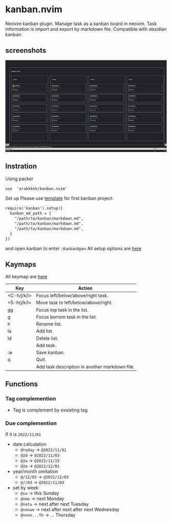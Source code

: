 # kanban.nvim
Neovim kanban plugin.
Manage task as a kanban board in neovim.
Task information is import and export by markdown file.
Compatible with obsidian kanban.

## screenshots
![img_kanban](./doc/img_kanban2.png)

## Instration
Using packer
```
use  'arakkkkk/kanban.nvim'
```
Set up
Please use [template](./template.md) for first kanban project.
```
require('kanban').setup({
  kanban_md_path = {
    "/path/to/kanban/markdown.md",
    "/path/to/kanban/markdown.md",
    "/path/to/kanban/markdown.md",
  }
})
```
and open kanban to enter `:KanbanOpen`
All setup options are [here](./lua/kanban/ops.lua)

## Kaymaps
All keymap are [here](./lua/kanban/keymap.lua)

| Key         | Action                                         |
|-------------|------------------------------------------------|
| <C-h/j/k/l> | Focus left/below/above/right task.             |
| <S-h/j/k/l> | Move task to left/below/above/right.           |
| gg          | Focus top task in the list.                    |
| g           | Focus borrom task in the list.                 |
| <leader>lr  | Rename list.                                   |
| <leader>la  | Add list.                                      |
| <leader>ld  | Delete list.                                   |
| <C-o>       | Add task.                                      |
| :w<CR>      | Save kanban.                                   |
| q           | Quit.                                          |
| <CR>        | Add task description in another markdown file. |

## Functions
### Tag complemention
- Tag is complement by exsisting tag
### Due complemention
If it is `2022/11/01`
- date calculation
  - `@today` -> `@2022/11/01`
  - `@2d` -> `@2022/11/03`
  - `@2w` -> `@2022/11/15`
  - `@2m` -> `@2022/12/01`
- year/month omitation
  - `@/12/03` -> `@2022/12/03`
  - `@//03` -> `@2022/11/03`
- set by week
  - `@su` -> this Sunday
  - `@nmo` -> next Monday
  - `@nntu` -> next after next Tuesday
  - `@nnnwe` -> next after next after next Wednesday
  - `@nnnn...Th` -> ... Thursday
